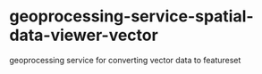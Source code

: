 geoprocessing-service-spatial-data-viewer-vector
================================================

geoprocessing service for converting vector data to featureset
